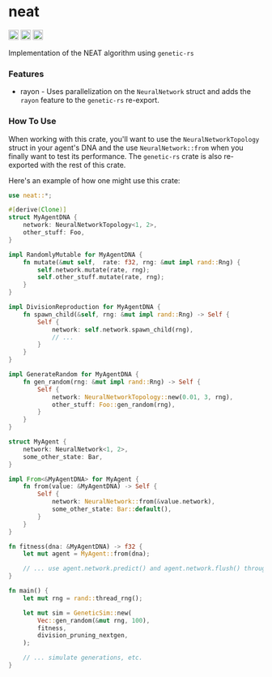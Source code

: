 # neat
[<img alt="github" src="https://img.shields.io/github/last-commit/inflectrix/neat" height="20">](https://github.com/inflectrix/neat)
[<img alt="crates.io" src="https://img.shields.io/crates/d/neat" height="20">](https://crates.io/crates/neat)
[<img alt="docs.rs" src="https://img.shields.io/docsrs/neat" height="20">](https://docs.rs/neat)

Implementation of the NEAT algorithm using `genetic-rs`

### Features
- rayon - Uses parallelization on the `NeuralNetwork` struct and adds the `rayon` feature to the `genetic-rs` re-export.

### How To Use
When working with this crate, you'll want to use the `NeuralNetworkTopology` struct in your agent's DNA and
the use `NeuralNetwork::from` when you finally want to test its performance. The `genetic-rs` crate is also re-exported with the rest of this crate.

Here's an example of how one might use this crate:
```rust
use neat::*;

#[derive(Clone)]
struct MyAgentDNA {
    network: NeuralNetworkTopology<1, 2>,
    other_stuff: Foo,
}

impl RandomlyMutable for MyAgentDNA {
    fn mutate(&mut self,  rate: f32, rng: &mut impl rand::Rng) {
        self.network.mutate(rate, rng);
        self.other_stuff.mutate(rate, rng);
    }
}

impl DivisionReproduction for MyAgentDNA {
    fn spawn_child(&self, rng: &mut impl rand::Rng) -> Self {
        Self {
            network: self.network.spawn_child(rng),
            // ...
        }
    }
}

impl GenerateRandom for MyAgentDNA {
    fn gen_random(rng: &mut impl rand::Rng) -> Self {
        Self {
            network: NeuralNetworkTopology::new(0.01, 3, rng),
            other_stuff: Foo::gen_random(rng),
        }
    }
}

struct MyAgent {
    network: NeuralNetwork<1, 2>,
    some_other_state: Bar,
}

impl From<&MyAgentDNA> for MyAgent {
    fn from(value: &MyAgentDNA) -> Self {
        Self {
            network: NeuralNetwork::from(&value.network),
            some_other_state: Bar::default(),
        }
    }
}

fn fitness(dna: &MyAgentDNA) -> f32 {
    let mut agent = MyAgent::from(dna);

    // ... use agent.network.predict() and agent.network.flush() throughout multiple iterations
}

fn main() {
    let mut rng = rand::thread_rng();

    let mut sim = GeneticSim::new(
        Vec::gen_random(&mut rng, 100),
        fitness,
        division_pruning_nextgen,
    );

    // ... simulate generations, etc.
}
```